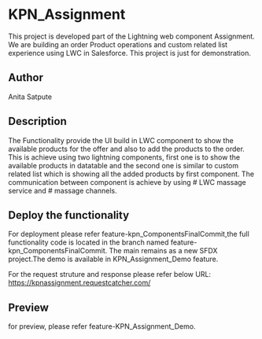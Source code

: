 # KPN_Assignment
This project is developed part of the Lightning web component Assignment. We are building an order Product operations and custom related list experience using LWC in Salesforce. This project is just for demonstration.

## Author
Anita Satpute

## Description
The Functionality provide the UI build in LWC component to show the available products for the offer and also to add the products to the order. This is achieve using two lightning components, first one is to show the available products in datatable and the second one is similar to custom related list which is showing all the added products by first component. The communication between component is achieve by using # LWC massage service and # massage channels.  

## Deploy the functionality

For deployment please refer feature-kpn_ComponentsFinalCommit,the full functionality code is located in the branch named feature-kpn_ComponentsFinalCommit. The main remains as a new SFDX project.The demo is available in KPN_Assignment_Demo feature.

For the request struture and response please refer below URL:
https://kpnassignment.requestcatcher.com/

## Preview

for preview, please refer feature-KPN_Assignment_Demo. 


  
